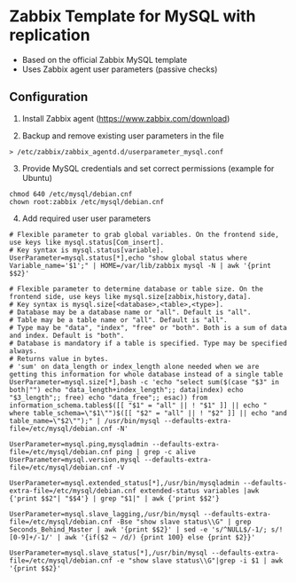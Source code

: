 # Zabbix Template for MySQL with replication

- Based on the official Zabbix MySQL template
- Uses Zabbix agent user parameters (passive checks)

## Configuration
1. Install Zabbix agent (https://www.zabbix.com/download)

2. Backup and remove existing user parameters in the file
```
> /etc/zabbix/zabbix_agentd.d/userparameter_mysql.conf
```

3. Provide MySQL credentials and set correct permissions (example for Ubuntu)
```
chmod 640 /etc/mysql/debian.cnf
chown root:zabbix /etc/mysql/debian.cnf
```

4. Add required user user parameters
```
# Flexible parameter to grab global variables. On the frontend side, use keys like mysql.status[Com_insert].
# Key syntax is mysql.status[variable].
UserParameter=mysql.status[*],echo "show global status where Variable_name='$1';" | HOME=/var/lib/zabbix mysql -N | awk '{print $$2}'

# Flexible parameter to determine database or table size. On the frontend side, use keys like mysql.size[zabbix,history,data].
# Key syntax is mysql.size[<database>,<table>,<type>].
# Database may be a database name or "all". Default is "all".
# Table may be a table name or "all". Default is "all".
# Type may be "data", "index", "free" or "both". Both is a sum of data and index. Default is "both".
# Database is mandatory if a table is specified. Type may be specified always.
# Returns value in bytes.
# 'sum' on data_length or index_length alone needed when we are getting this information for whole database instead of a single table
UserParameter=mysql.size[*],bash -c 'echo "select sum($(case "$3" in both|"") echo "data_length+index_length";; data|index) echo "$3_length";; free) echo "data_free";; esac)) from information_schema.tables$([[ "$1" = "all" || ! "$1" ]] || echo " where table_schema=\"$1\"")$([[ "$2" = "all" || ! "$2" ]] || echo "and table_name=\"$2\"");" | /usr/bin/mysql --defaults-extra-file=/etc/mysql/debian.cnf -N'

UserParameter=mysql.ping,mysqladmin --defaults-extra-file=/etc/mysql/debian.cnf ping | grep -c alive
UserParameter=mysql.version,mysql --defaults-extra-file=/etc/mysql/debian.cnf -V

UserParameter=mysql.extended_status[*],/usr/bin/mysqladmin --defaults-extra-file=/etc/mysql/debian.cnf extended-status variables |awk {'print $$2"| "$$4'} | grep "$1|" | awk {'print $$2'}

UserParameter=mysql.slave_lagging,/usr/bin/mysql --defaults-extra-file=/etc/mysql/debian.cnf -Bse "show slave status\\G" | grep Seconds_Behind_Master | awk '{print $$2}' | sed -e 's/^NULL$/-1/; s/![0-9]+/-1/' | awk '{if($2 ~ /d/) {print 100} else {print $2}}'

UserParameter=mysql.slave_status[*],/usr/bin/mysql --defaults-extra-file=/etc/mysql/debian.cnf -e "show slave status\\G"|grep -i $1 | awk '{print $$2}'
```
